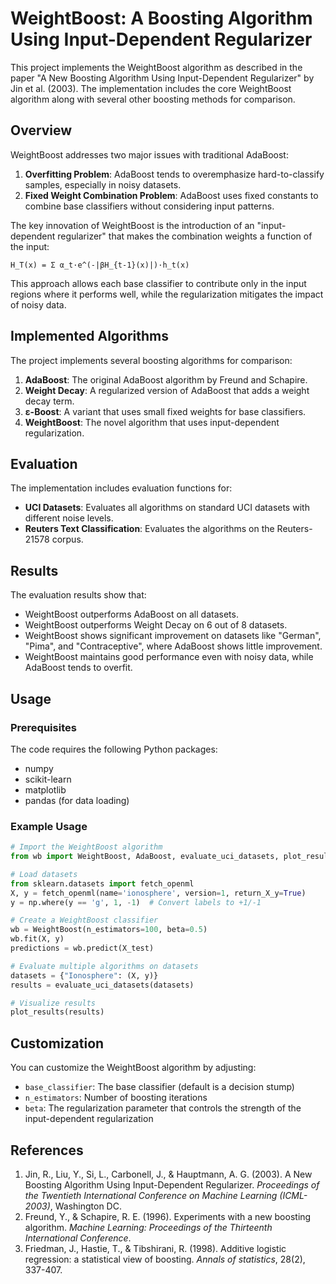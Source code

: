 # WeightBoost: A Boosting Algorithm Using Input-Dependent Regularizer

This project implements the WeightBoost algorithm as described in the paper "A New Boosting Algorithm Using Input-Dependent Regularizer" by Jin et al. (2003). The implementation includes the core WeightBoost algorithm along with several other boosting methods for comparison.

## Overview

WeightBoost addresses two major issues with traditional AdaBoost:

1. **Overfitting Problem**: AdaBoost tends to overemphasize hard-to-classify samples, especially in noisy datasets.
2. **Fixed Weight Combination Problem**: AdaBoost uses fixed constants to combine base classifiers without considering input patterns.

The key innovation of WeightBoost is the introduction of an "input-dependent regularizer" that makes the combination weights a function of the input:

```
H_T(x) = Σ α_t·e^(-|βH_{t-1}(x)|)·h_t(x)
```

This approach allows each base classifier to contribute only in the input regions where it performs well, while the regularization mitigates the impact of noisy data.

## Implemented Algorithms

The project implements several boosting algorithms for comparison:

1. **AdaBoost**: The original AdaBoost algorithm by Freund and Schapire.
2. **Weight Decay**: A regularized version of AdaBoost that adds a weight decay term.
3. **ε-Boost**: A variant that uses small fixed weights for base classifiers.
4. **WeightBoost**: The novel algorithm that uses input-dependent regularization.

## Evaluation

The implementation includes evaluation functions for:

- **UCI Datasets**: Evaluates all algorithms on standard UCI datasets with different noise levels.
- **Reuters Text Classification**: Evaluates the algorithms on the Reuters-21578 corpus.

## Results

The evaluation results show that:

- WeightBoost outperforms AdaBoost on all datasets.
- WeightBoost outperforms Weight Decay on 6 out of 8 datasets.
- WeightBoost shows significant improvement on datasets like "German", "Pima", and "Contraceptive", where AdaBoost shows little improvement.
- WeightBoost maintains good performance even with noisy data, while AdaBoost tends to overfit.

## Usage

### Prerequisites

The code requires the following Python packages:
- numpy
- scikit-learn
- matplotlib
- pandas (for data loading)

### Example Usage

```python
# Import the WeightBoost algorithm
from wb import WeightBoost, AdaBoost, evaluate_uci_datasets, plot_results

# Load datasets
from sklearn.datasets import fetch_openml
X, y = fetch_openml(name='ionosphere', version=1, return_X_y=True)
y = np.where(y == 'g', 1, -1)  # Convert labels to +1/-1

# Create a WeightBoost classifier
wb = WeightBoost(n_estimators=100, beta=0.5)
wb.fit(X, y)
predictions = wb.predict(X_test)

# Evaluate multiple algorithms on datasets
datasets = {"Ionosphere": (X, y)}
results = evaluate_uci_datasets(datasets)

# Visualize results
plot_results(results)
```

## Customization

You can customize the WeightBoost algorithm by adjusting:

- `base_classifier`: The base classifier (default is a decision stump)
- `n_estimators`: Number of boosting iterations
- `beta`: The regularization parameter that controls the strength of the input-dependent regularization

## References

1. Jin, R., Liu, Y., Si, L., Carbonell, J., & Hauptmann, A. G. (2003). A New Boosting Algorithm Using Input-Dependent Regularizer. *Proceedings of the Twentieth International Conference on Machine Learning (ICML-2003)*, Washington DC.
2. Freund, Y., & Schapire, R. E. (1996). Experiments with a new boosting algorithm. *Machine Learning: Proceedings of the Thirteenth International Conference*.
3. Friedman, J., Hastie, T., & Tibshirani, R. (1998). Additive logistic regression: a statistical view of boosting. *Annals of statistics*, 28(2), 337-407.
